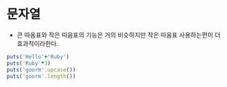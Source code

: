 # 문자열

-   큰 따옴표와 작은 따음표의 기능은 거의 비슷하지만 작은 따옴표 사용하는편이 더 효과적이라한다.



```ruby
puts('Hello'+'Ruby')
puts('Ruby'*3)
puts('goorm'.upcase())
puts('goorm'.length())
```




